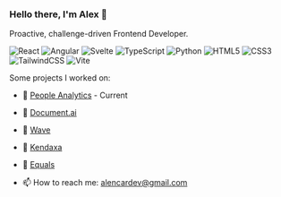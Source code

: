 ### Hello there, I'm Alex 👋

Proactive, challenge-driven Frontend Developer.

![React](https://img.shields.io/badge/react-%2320232a.svg?style=for-the-badge&logo=react&logoColor=%2361DAFB)
	![Angular](https://img.shields.io/badge/angular-%23DD0031.svg?style=for-the-badge&logo=angular&logoColor=white)
  ![Svelte](https://img.shields.io/badge/svelte-%23f1413d.svg?style=for-the-badge&logo=svelte&logoColor=white)
  ![TypeScript](https://img.shields.io/badge/typescript-%23007ACC.svg?style=for-the-badge&logo=typescript&logoColor=white)
  ![Python](https://img.shields.io/badge/python-3670A0?style=for-the-badge&logo=python&logoColor=ffdd54)
  ![HTML5](https://img.shields.io/badge/html5-%23E34F26.svg?style=for-the-badge&logo=html5&logoColor=white)
  ![CSS3](https://img.shields.io/badge/css3-%231572B6.svg?style=for-the-badge&logo=css3&logoColor=white)
  ![TailwindCSS](https://img.shields.io/badge/tailwindcss-%2338B2AC.svg?style=for-the-badge&logo=tailwind-css&logoColor=white)
  ![Vite](https://img.shields.io/badge/vite-%23646CFF.svg?style=for-the-badge&logo=vite&logoColor=white)
  
    
  	

Some projects I worked on:
- 🔨 [People Analytics](https://www.workday.com/en-hk/products/human-capital-management/analytics-reporting.html) - Current
- 🔨 [Document.ai](https://h2o.ai/platform/ai-cloud/make/document-ai/)
- 🔨 [Wave](https://wave.h2o.ai/)
- 🔨 [Kendaxa](https://kendaxa.com/en/)
- 🔨 [Equals](https://www.equals.com.br/en/)


- 📫 How to reach me: alencardev@gmail.com

